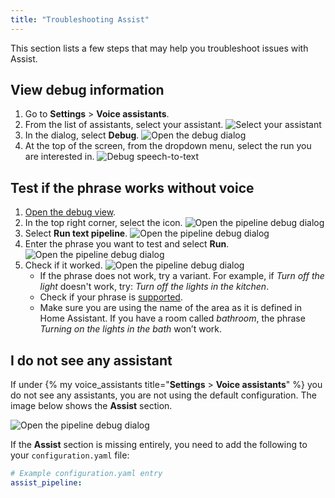 ```yaml
---
title: "Troubleshooting Assist"
---
```


This section lists a few steps that may help you troubleshoot issues with Assist. 

## View debug information

1. Go to **Settings** > **Voice assistants**.
1. From the list of assistants, select your assistant.
   ![Select your assistant](/images/assist/assistant-select.png)
1. In the dialog, select **Debug**.
![Open the debug dialog](/images/assist/assistant-debug-03.png)
1. At the top of the screen, from the dropdown menu, select the run you are interested in.
![Debug speech-to-text](/images/assist/assistant-debug-02.png)

## Test if the phrase works without voice

1. [Open the debug view](#view-debug-information).
1. In the top right corner, select the icon.
![Open the pipeline debug dialog](/images/assist/assistant-debug-04.png)
1. Select **Run text pipeline**.
![Open the pipeline debug dialog](/images/assist/assistant-debug-pipeline-01.png)
1. Enter the phrase you want to test and select **Run**.
![Open the pipeline debug dialog](/images/assist/assistant-debug-pipeline-02.png)
1. Check if it worked.
![Open the pipeline debug dialog](/images/assist/assistant-debug-pipeline-03.png)
   - If the phrase does not work, try a variant. For example, if *Turn off the light* doesn't work, try: *Turn off the lights in the kitchen*.
   - Check if your phrase is [supported](/voice_control/builtin_sentences/).
   - Make sure you are using the name of the area as it is defined in Home Assistant. If you have a room called *bathroom*, the phrase *Turning on the lights in the bath* won’t work.

## I do not see any assistant

If under {% my voice_assistants title="**Settings** > **Voice assistants**" %} you do not see any assistants, you are not using the default configuration. The image below shows the **Assist** section. 

![Open the pipeline debug dialog](/images/assist/assist-assistants-page.png)

If the **Assist** section is missing entirely, you need to add the following to your `configuration.yaml` file:

   ```yaml
   # Example configuration.yaml entry
   assist_pipeline:
   ```
